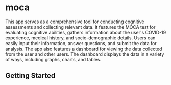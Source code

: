 # moca

This app serves as a comprehensive tool for conducting cognitive assessments and collecting relevant data. It features the MOCA test for evaluating cognitive abilities, gathers information about the user's COVID-19 experience, medical history, and socio-demographic details. Users can easily input their information, answer questions, and submit the data for analysis. The app also features a dashboard for viewing the data collected from the user and other users. The dashboard displays the data in a variety of ways, including graphs, charts, and tables.

## Getting Started

